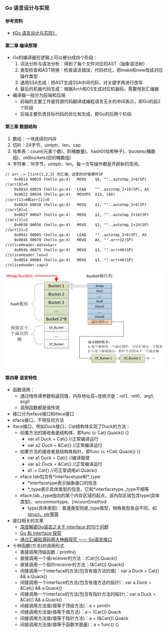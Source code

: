 ### Go 语言设计与实现

#### 参考资料
* [《Go 语言设计与实现》](https://book.douban.com/subject/35635836/)

#### 第二章 编译原理
* Go的编译器在逻辑上可以被分成四个阶段：
  1. 词法分析与语法分析：得到了每个文件对应的AST（抽象语法树）
  1. 类型检查和AST转换：检查语法错误，代码优化，把make和new改成对应操作类型
  1. 通用SSA生成：把AST生成SSA中间代码，对关键字再进行改写
  1. 最后的机器代码生成：根据Arch和OS生成对应机器码，需要用到汇编器
* 编译器一般分为前端和后端
  * 前端的主要工作是将源代码翻译成编程语言无关的中间表示，即Go的前2个阶段
  * 后端主要负责目标代码的优化和生成，即Go的后两个阶段

#### 第三章 数据结构
1. 数组：一块连续的内存
1. 切片：24字节，uintptr、len、cap
1. 哈希表：count(元素个数)、B(桶数量)、hash0(哈希种子)、buckets(桶数组)、oldbuckets(旧的桶数组)
1. 字符串：16字节，uintptr、len。每一次写操作都是开辟新的空间。

```
// arr := []int{1,2,3} 的汇编，这里的SP是硬件SP
	0x0014 00020 (hello.go:4)	MOVQ	$0, ""..autotmp_2+8(SP)  //arr[0]=0
	0x001d 00029 (hello.go:4)	LEAQ	""..autotmp_2+16(SP), AX 
	0x0022 00034 (hello.go:4)	MOVUPS	X15, (AX)              //arr[1]=0和arr[2]=0
	0x0026 00038 (hello.go:4)	MOVQ	$1, ""..autotmp_2+8(SP)  //arr[0]=1
	0x002f 00047 (hello.go:4)	MOVQ	$2, ""..autotmp_2+16(SP) //arr[1]=2
	0x0038 00056 (hello.go:4)	MOVQ	$3, ""..autotmp_2+24(SP) //arr[2]=3
	0x0041 00065 (hello.go:4)	LEAQ	""..autotmp_2+8(SP), AX  
	0x0046 00070 (hello.go:4)	MOVQ	AX, "".arr+32(SP)        //sliceHeader.data=&arr  
	0x004b 00075 (hello.go:4)	MOVQ	$3, "".arr+40(SP)        //sliceHeader.len=3
	0x0054 00084 (hello.go:4)	MOVQ	$3, "".arr+48(SP)        //sliceHeader.cap=3
```

![Map](../images/go-map-struct.jpg)

#### 第四章 语言特性
* 函数调用：
  * 通过栈传递参数和返回值，内存地址高~低依次是：ret1、ret0、arg1、arg0
  * 调用函数都是值传递
* 接口分为eface接口和iface接口
* eface接口，不带任何方法
* iface接口，例如Duck接口，Cat结构体实现了Duck的方法：
  * 如果方法的接收者是结构体，即func (c Cat) Quack() {}
    * var a1 Duck = Cat{} //正常编译运行
    * var a2 Duck = &Cat{} //正常编译运行
  * 如果方法的接收者是结构体指针，即func (c *Cat) Quack() {}
    * var a1 Duck = Cat{} //编译报错
    * var a2 Duck = &Cat{} //正常编译运行
    * a1 := Cat{} //可正常调用a1.Quack()
  * eface.tab包含有\*interfacetype和*_type
    * *interfacetype表示抽象接口的信息
    * \*_type表示具体类型的信息，它和*interfacetype._type不相等
  * eface.tab._type指向的某个内存区域的起点，该内存区域包含type(具体类型)、uncommontype、\[mcount]method
    * type(具体类型)：普通类型则是_type类型，特殊类型各自不同，如[struct、ptr等等](https://github.com/golang/go/blob/6c64b6db6802818dd9a4789cdd564f19b70b6b4c/src/runtime/type.go#L58)
* 接口相关的文章
  * [深度解密Go语言之关于 interface 的10个问题](https://www.cnblogs.com/qcrao-2018/p/10766091.html)
  * [Go 和 interface 探究](https://xargin.com/go-and-interface/)
  * [通过汇编和源码两大神器探究 —— Go语言接口](https://blog.csdn.net/qq_31930499/article/details/102532264)
* 十种函数(方法)的调用形式
  * 直接调用顶级函数：println()
  * 直接调用一个值receiver的方法：(Cat{}).Quack()
  * 直接调用一个指针receiver的方法：(&Cat{}).Quack()
  * 间接调用一个interface的方法(包含有值方法的值)：var a Duck = Cat{} && a.Quack()
  * 间接调用一个interface的方法(包含有值方法的指针)：var a Duck = &Cat{} && a.Quack()
  * 间接调用一个interface的方法(包含有指针方法的指针)：var a Duck = &Cat{} && a.Quack()
  * 间接调用方法值(值等于顶级方法)：a = println
  * 间接调用方法值(值等于值方法)：a = (Cat{}).Quack
  * 间接调用方法值(值等于指针方法)：a = (&Cat{}).Quack
  * 间接调用方法值(值等于函数字面量)：a = func() {}

